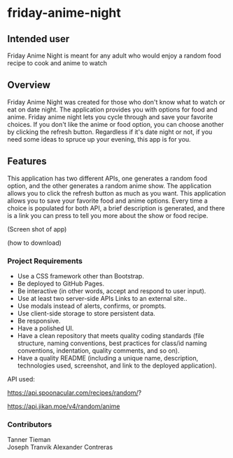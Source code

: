 # friday-anime-night

## Intended user 
Friday Anime Night is meant for any adult who would enjoy a random food recipe to cook and anime to watch 
## Overview
Friday Anime Night was created for those who don't know what to watch or eat on date night. The application provides you with options for food and anime. Friday anime night lets you cycle through and save your favorite choices. If you don't like the anime or food option, you can choose another by clicking the refresh button. Regardless if it's date night or not, if you need some ideas to spruce up your evening, this app is for you. 

## Features 
This application has two different APIs, one generates a random food option, and the other generates a random anime show. The application allows you to click the refresh button as much as you want. This application allows you to save your favorite food and anime options. Every time a choice is populated for both API, a brief description is generated, and there is a link you can press to tell you more about the show or food recipe. 


(Screen shot of app)




(how to download)

### Project Requirements 

- Use a CSS framework other than Bootstrap.
- Be deployed to GitHub Pages.
- Be interactive (in other words, accept and respond to user input).
- Use at least two server-side APIs Links to an external site..
- Use modals instead of alerts, confirms, or prompts.
- Use client-side storage to store persistent data.
- Be responsive.
- Have a polished UI.
- Have a clean repository that meets quality coding standards (file structure, naming conventions, best practices for class/id naming conventions, indentation, quality comments, and so on).
- Have a quality README (including a unique name, description, technologies used, screenshot, and link to the deployed application).

API used:

https://api.spoonacular.com/recipes/random/?

https://api.jikan.moe/v4/random/anime

### Contributors 

Tanner Tieman  
Joseph Tranvik
Alexander Contreras 

















